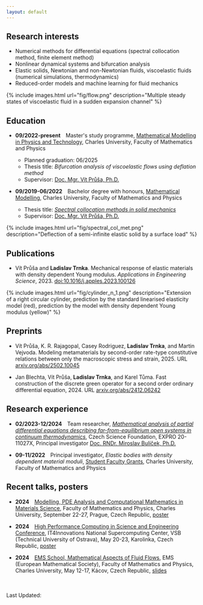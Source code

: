 ```yaml
---
layout: default
---
```


## Research interests

*   Numerical methods for differential equations (spectral collocation method, finite element method)
*   Nonlinear dynamical systems and bifurcation analysis
*   Elastic solids, Newtonian and non-Newtonian fluids, viscoelastic fluids (numerical simulations, thermodynamics)
*   Reduced-order models and machine learning for fluid mechanics

{% include images.html url="fig/flow.png" description="Multiple steady states of viscoelastic fluid in a sudden expansion channel" %}

## Education

* **09/2022-present**&emsp;Master's study programme, [Mathematical Modelling in Physics and Technology](https://mod.karlin.mff.cuni.cz/study/modelling-mathematics/), Charles University, Faculty of&nbsp;Mathematics and Physics
    * Planned graduation: 06/2025
    * Thesis title: _Bifurcation analysis of viscoelastic flows using deflation method_
    * Supervisor: [Doc. Mgr. Vít Průša, Ph.D.](https://www.karlin.mff.cuni.cz/~prusv/)

* **09/2019-06/2022**&emsp;Bachelor degree with honours, [Mathematical Modelling](https://mod.karlin.mff.cuni.cz/study/mathematical-modelling-bc/), Charles University, Faculty of Mathematics and Physics
    * Thesis title: [_Spectral collocation methods in solid mechanics_](https://dspace.cuni.cz/bitstream/handle/20.500.11956/173829/130332530.pdf?sequence=1&isAllowed=y)
    * Supervisor: [Doc. Mgr. Vít Průša, Ph.D.](https://www.karlin.mff.cuni.cz/~prusv/)

{% include images.html url="fig/spectral_col_met.png" description="Deflection of a semi-infinite elastic solid by
a surface load" %}

## Publications

*  Vít Průša and **Ladislav Trnka**. Mechanical response of elastic materials with density dependent Young modulus. _Applications in Engineering Science_, 2023. [doi:10.1016/j.apples.2023.100126](https://doi.org/10.1016/j.apples.2023.100126)

{% include images.html url="fig/cylinder_n_1.png" description="Extension of a right circular cylinder, prediction by the standard linearised elasticity model (red), prediction by the model with density dependent Young modulus (yellow)" %}

## Preprints

* Vít Průša, K. R. Rajagopal, Casey Rodriguez, **Ladislav Trnka**, and Martin Vejvoda. Modeling metamaterials by second-order rate-type constitutive relations between only the macroscopic stress and strain, 2025. URL [arxiv.org/abs/2502.10045](https://arxiv.org/abs/2502.10045)

* Jan Blechta, Vít Průša, **Ladislav Trnka**, and Karel Tůma. Fast construction of the discrete green operator for a second order ordinary differential equation, 2024. URL [arxiv.org/abs/2412.06242](https://arxiv.org/abs/2412.06242)

## Research experience

*  **02/2023-12/2024**&emsp;Team researcher, [_Mathematical analysis of partial differential equations describing far-from-equilibrium open systems in continuum thermodynamics_](https://www.karlin.mff.cuni.cz/~mbul8060/expro2020/info.html), Czech Science Foundation, EXPRO 20-11027X, Principal investigator [Doc. RNDr. Miroslav Bulíček, Ph.D.](https://www.karlin.mff.cuni.cz/~mbul8060/)

* **09-11/2022**&emsp;Principal investigator, _Elastic bodies with density dependent material moduli_, [Student Faculty Grants](https://www.mff.cuni.cz/en/students/bc-mgr/sfg), Charles University, Faculty of Mathematics and Physics 

## Recent talks, posters

* **2024**&emsp;[Modelling, PDE Analysis and Computational Mathematics in Materials Science](https://www.karlin.mff.cuni.cz/~prusv/ncmm/conference/mpde/info.html), Faculty of Mathematics and Physics, Charles University, September 22-27, Prague, Czech Republic,  [poster](conferences/poster_mpde2024.pdf)

* **2024**&emsp;[High Performance Computing in Science and Engineering Conference](https://hpcse.it4i.cz/HPCSE24/), IT4Innovations National Supercomputing Center, VSB (Technical University of Ostrava), May 20-23, Karolinka, Czech Republic,  [poster](conferences/poster_hpcse2024.pdf)

* **2024**&emsp;[EMS School, Mathematical Aspects of Fluid Flows](https://ems-maff.cuni.cz/), EMS (European Mathematical Society), Faculty of Mathematics and Physics, Charles University, May 12-17, Kácov, Czech Republic,  [slides](conferences/kacov2024.pdf)

<br>
<br>
Last Updated: <span id="time"></span>
<script>
var date = new Date(document.lastModified);
var dd = date.getDate(); 
var yyyy = date.getFullYear(); 
const months = ["January","February","March","April", "May", "June","July", "August","September", "October", "November", "December"];
var currentMonthName = months[date.getMonth()];
var datetime = currentMonthName + " " + dd + ", " + yyyy; 
document.getElementById("time").innerHTML = datetime;
</script>
